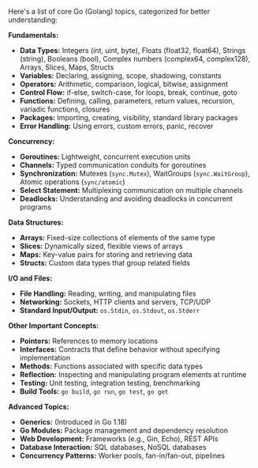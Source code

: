 Here's a list of core Go (Golang) topics, categorized for better understanding:

**Fundamentals:**

* **Data Types:**  Integers (int, uint, byte), Floats (float32, float64), Strings (string), Booleans (bool), Complex numbers (complex64, complex128), Arrays, Slices, Maps, Structs
* **Variables:** Declaring, assigning, scope, shadowing, constants
* **Operators:** Arithmetic, comparison, logical, bitwise, assignment
* **Control Flow:** if-else, switch-case, for loops, break, continue, goto
* **Functions:** Defining, calling, parameters, return values, recursion, variadic functions, closures
* **Packages:** Importing, creating, visibility, standard library packages
* **Error Handling:** Using errors, custom errors, panic, recover

**Concurrency:**

* **Goroutines:** Lightweight, concurrent execution units
* **Channels:** Typed communication conduits for goroutines
* **Synchronization:** Mutexes (`sync.Mutex`), WaitGroups (`sync.WaitGroup`), Atomic operations (`sync/atomic`)
* **Select Statement:** Multiplexing communication on multiple channels
* **Deadlocks:** Understanding and avoiding deadlocks in concurrent programs

**Data Structures:**

* **Arrays:** Fixed-size collections of elements of the same type
* **Slices:** Dynamically sized, flexible views of arrays
* **Maps:** Key-value pairs for storing and retrieving data
* **Structs:** Custom data types that group related fields

**I/O and Files:**

* **File Handling:** Reading, writing, and manipulating files
* **Networking:**  Sockets, HTTP clients and servers, TCP/UDP
* **Standard Input/Output:**  `os.Stdin`, `os.Stdout`, `os.Stderr`

**Other Important Concepts:**

* **Pointers:** References to memory locations
* **Interfaces:** Contracts that define behavior without specifying implementation
* **Methods:** Functions associated with specific data types
* **Reflection:** Inspecting and manipulating program elements at runtime
* **Testing:** Unit testing, integration testing, benchmarking
* **Build Tools:** `go build`, `go run`, `go test`, `go get`

**Advanced Topics:**

* **Generics:** (Introduced in Go 1.18)
* **Go Modules:** Package management and dependency resolution
* **Web Development:** Frameworks (e.g., Gin, Echo), REST APIs
* **Database Interaction:** SQL databases, NoSQL databases
* **Concurrency Patterns:**  Worker pools, fan-in/fan-out, pipelines
